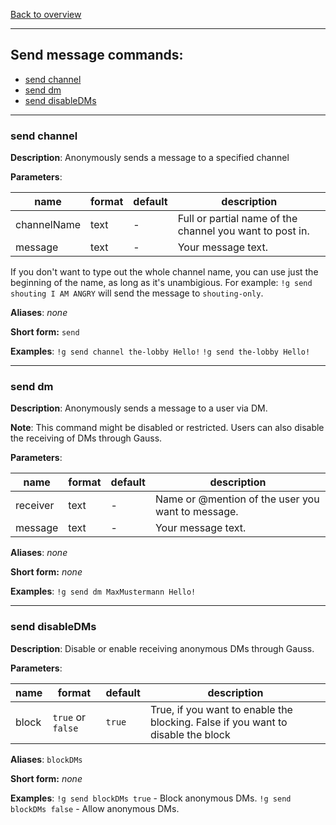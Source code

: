 [Back to overview](../README.md)

---

## Send message commands:

- [send channel](#send-channel)
- [send dm](#send-dm)
- [send disableDMs](#send-disableDMs)

---

### send channel

**Description**: Anonymously sends a message to a specified channel

**Parameters**:

| name        | format | default | description                                              |
| ----------- | ------ | ------- | -------------------------------------------------------- |
| channelName | text   | -       | Full or partial name of the channel you want to post in. |
| message     | text   | -       | Your message text.                                       |

If you don't want to type out the whole channel name, you can use just the beginning of the name, as long as it's unambigious.
For example: `!g send shouting I AM ANGRY` will send the message to `shouting-only`.

**Aliases**: _none_

**Short form:** `send`

**Examples**:
`!g send channel the-lobby Hello!`
`!g send the-lobby Hello!`

---

### send dm

**Description**: Anonymously sends a message to a user via DM.

**Note**: This command might be disabled or restricted. Users can also disable the receiving of DMs through Gauss.

**Parameters**:

| name     | format | default | description                                       |
| -------- | ------ | ------- | ------------------------------------------------- |
| receiver | text   | -       | Name or @mention of the user you want to message. |
| message  | text   | -       | Your message text.                                |

**Aliases**: _none_

**Short form:** _none_

**Examples**:
`!g send dm MaxMustermann Hello!`

---

### send disableDMs

**Description**: Disable or enable receiving anonymous DMs through Gauss.

**Parameters**:

| name  | format            | default | description                                                                      |
| ----- | ----------------- | ------- | -------------------------------------------------------------------------------- |
| block | `true` or `false` | `true`  | True, if you want to enable the blocking. False if you want to disable the block |

**Aliases**: `blockDMs`

**Short form:** _none_

**Examples**:
`!g send blockDMs true` - Block anonymous DMs.
`!g send blockDMs false` - Allow anonymous DMs.

